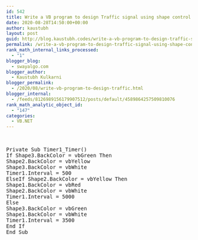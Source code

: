 ```yaml
---
id: 542
title: Write a VB program to design Traffic signal using shape control.
date: 2020-08-28T14:50:00+00:00
author: kaustubh
layout: post
guid: http://blog.kaustubh.codes/write-a-vb-program-to-design-traffic-signal-using-shape-control/
permalink: /write-a-vb-program-to-design-traffic-signal-using-shape-control/
rank_math_internal_links_processed:
  - "1"
blogger_blog:
  - swayalgo.com
blogger_author:
  - Kaustubh Kulkarni
blogger_permalink:
  - /2020/08/write-vb-program-to-design-traffic.html
blogger_internal:
  - /feeds/8126989156179907512/posts/default/4589864257509810076
rank_math_analytic_object_id:
  - "147"
categories:
  - VB.NET
---
```

<pre><br /><br />Private Sub Timer1_Timer()<br />If Shape3.BackColor = vbGreen Then<br />Shape2.BackColor = vbYellow<br />Shape3.BackColor = vbWhite<br />Timer1.Interval = 500<br />ElseIf Shape2.BackColor = vbYellow Then<br />Shape1.BackColor = vbRed<br />Shape2.BackColor = vbWhite<br />Timer1.Interval = 5000<br />Else<br />Shape3.BackColor = vbGreen<br />Shape1.BackColor = vbWhite<br />Timer1.Interval = 3500<br />End If<br />End Sub<br /><br /><br /></pre>